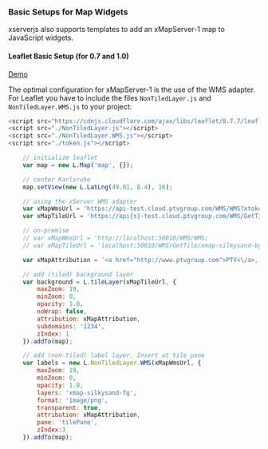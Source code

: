 
### Basic Setups for Map Widgets

xserverjs also supports templates to add an xMapServer-1 map to JavaScript widgets.

#### Leaflet Basic Setup (for 0.7 and 1.0)

[Demo](http://ptv-logistics.github.io/xserverjs/boilerplate/xmap-1/Leaflet.1.0.html)

The optimal configuration for xMapServer-1 is the use of the WMS adapter. For Leaflet you have to include the files `NonTiledLayer.js` and `NonTiledLayer.WMS.js` to your project:

```javascript
<script src="https://cdnjs.cloudflare.com/ajax/libs/leaflet/0.7.7/leaflet.js"></script>
<script src="./NonTiledLayer.js"></script>
<script src="./NonTiledLayer.WMS.js"></script>
<script src="./token.js"></script>

    // initialize leaflet
    var map = new L.Map('map', {});

    // center Karlsruhe
    map.setView(new L.LatLng(49.01, 8.4), 16);

    // using the xServer WMS adapter
    var xMapWmsUrl = 'https://api-test.cloud.ptvgroup.com/WMS/WMS?xtok=' + token;
    var xMapTileUrl = 'https://api{s}-test.cloud.ptvgroup.com/WMS/GetTile/xmap-silkysand-bg/{x}/{y}/{z}.png';

    // on-premise
    // var xMapWmsUrl = 'http://localhost:50010/WMS/WMS;
    // var xMapTileUrl = 'localhost:50010/WMS/GetTile/xmap-silkysand-bg/{x}/{y}/{z}.png';

    var xMapAttribution = '<a href="http://www.ptvgroup.com">PTV<\/a>, TOMTOM';

    // add (tiled) background layer
    var background = L.tileLayer(xMapTileUrl, {
        maxZoom: 19,
        minZoom: 0,
        opacity: 1.0,
        noWrap: false,
        attribution: xMapAttribution,
        subdomains: '1234',
        zIndex: 1
    }).addTo(map);

    // add (non-tiled) label layer. Insert at tile pane
    var labels = new L.NonTiledLayer.WMS(xMapWmsUrl, {
        maxZoom: 19,
        minZoom: 0,
        opacity: 1.0,
        layers: 'xmap-silkysand-fg',
        format: 'image/png',
        transparent: true,
        attribution: xMapAttribution,
        pane: 'tilePane',
        zIndex:3
    }).addTo(map);
```
